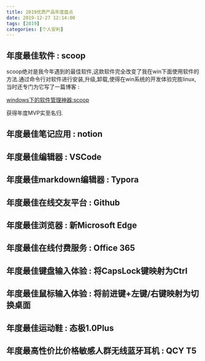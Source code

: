 ```yaml
---
title: 2019优质产品年度盘点
date: 2019-12-27 12:14:00
tags: [2019]
categories: [个人安利]
---
```


## 年度最佳软件 : scoop

scoop绝对是我今年遇到的最佳软件,这款软件完全改变了我在win下面使用软件的方法.通过命令行对软件进行安装,升级,卸载,使得在win系统的开发体验完胜linux,当时还专门为它写了一篇博客 : 

[windows下的软件管理神器:scoop](https://jiayaoo3o.github.io/2019/01/30/windows下的软件管理神器-scoop/)

获得年度MVP实至名归.

## 年度最佳笔记应用 : notion



## 年度最佳编辑器 : VSCode



## 年度最佳markdown编辑器 : Typora



## 年度最佳在线交友平台 : Github



## 年度最佳浏览器 : 新Microsoft Edge



## 年度最佳在线付费服务 : Office 365



## 年度最佳键盘输入体验 : 将CapsLock键映射为Ctrl



## 年度最佳鼠标输入体验 : 将前进键+左键/右键映射为切换桌面



## 年度最佳运动鞋 : 态极1.0Plus



## 年度最高性价比价格敏感人群无线蓝牙耳机 : QCY T5